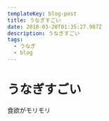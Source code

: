 ```yaml
---
templateKey: blog-post
title: うなぎすごい
date: 2018-03-28T01:35:27.987Z
description: うなぎすごい
tags:
  - うなぎ
  - blog
---
```

# うなぎすごい
食欲がモリモリ
